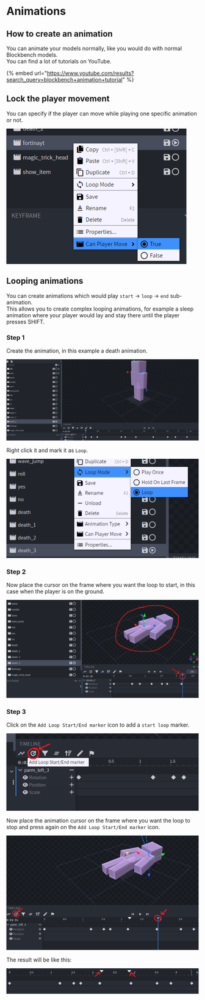 # Animations

## How to create an animation

You can animate your models normally, like you would do with normal Blockbench models.\
You can find a lot of tutorials on YouTube.

{% embed url="https://www.youtube.com/results?search_query=blockbench+animation+tutorial" %}

## Lock the player movement

You can specify if the player can move while playing one specific animation or not.

![](<../../../.gitbook/assets/image (76).png>)

## Looping animations

You can create animations which would play `start` -> `loop` -> `end` sub-animation.\
This allows you to create complex looping animations, for example a sleep animation where your player would lay and stay there until the player presses SHIFT.

### Step 1

Create the animation, in this example a death animation.

![](<../../../.gitbook/assets/image (96) (1).png>)

Right click it and mark it as `Loop`.

![](<../../../.gitbook/assets/image (92) (1).png>)

### Step 2

Now place the cursor on the frame where you want the loop to start, in this case when the player is on the ground.

![](<../../../.gitbook/assets/image (75).png>)

### Step 3

Click on the `Add Loop Start/End marker` icon to add a `start loop` marker.

![](<../../../.gitbook/assets/image (60).png>)

Now place the animation cursor on the frame where you want the loop to stop and press again on the `Add Loop Start/End marker` icon.

![](<../../../.gitbook/assets/image (46).png>)

The result will be like this:

![](<../../../.gitbook/assets/image (93).png>)
